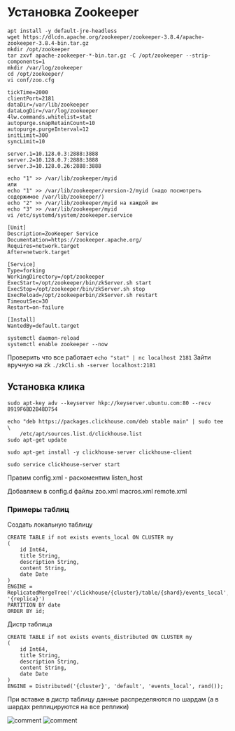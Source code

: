 # Установка Zookeeper

```
apt install -y default-jre-headless
wget https://dlcdn.apache.org/zookeeper/zookeeper-3.8.4/apache-zookeeper-3.8.4-bin.tar.gz
mkdir /opt/zookeeper
tar zxvf apache-zookeeper-*-bin.tar.gz -C /opt/zookeeper --strip-components=1
mkdir /var/log/zookeeper
cd /opt/zookeeper/
vi conf/zoo.cfg
```

```
tickTime=2000
clientPort=2181
dataDir=/var/lib/zookeeper
dataLogDir=/var/log/zookeeper
4lw.commands.whitelist=stat
autopurge.snapRetainCount=10
autopurge.purgeInterval=12
initLimit=300
syncLimit=10

server.1=10.128.0.3:2888:3888
server.2=10.128.0.7:2888:3888
server.3=10.128.0.26:2888:3888
```

```
echo "1" >> /var/lib/zookeeper/myid
или
echo "1" >> /var/lib/zookeeper/version-2/myid (надо посмотреть содержимое /var/lib/zookeeper/)
echo "2" >> /var/lib/zookeeper/myid на каждой вм
echo "3" >> /var/lib/zookeeper/myid
vi /etc/systemd/system/zookeeper.service
```
```
[Unit]
Description=ZooKeeper Service
Documentation=https://zookeeper.apache.org/
Requires=network.target
After=network.target

[Service]
Type=forking
WorkingDirectory=/opt/zookeeper
ExecStart=/opt/zookeeper/bin/zkServer.sh start
ExecStop=/opt/zookeeper/bin/zkServer.sh stop
ExecReload=/opt/zookeeperbin/zkServer.sh restart
TimeoutSec=30
Restart=on-failure

[Install]
WantedBy=default.target
```
```
systemctl daemon-reload
systemctl enable zookeeper --now
```

Проверить что все работает
 ``` echo "stat" | nc localhost 2181 ```
Зайти вручную на zk
 ``` ./zkCli.sh -server localhost:2181 ```

## Установка клика

```
sudo apt-key adv --keyserver hkp://keyserver.ubuntu.com:80 --recv 8919F6BD2B48D754

echo "deb https://packages.clickhouse.com/deb stable main" | sudo tee \
    /etc/apt/sources.list.d/clickhouse.list
sudo apt-get update

sudo apt-get install -y clickhouse-server clickhouse-client

sudo service clickhouse-server start
```

Правим config.xml - раскоментим listen_host

Добавляем в config.d файлы zoo.xml macros.xml remote.xml

### Примеры таблиц

Создать локальную таблицу

```
CREATE TABLE if not exists events_local ON CLUSTER my
(
    id Int64,
    title String,
    description String,
    content String,
    date Date
)
ENGINE = ReplicatedMergeTree('/clickhouse/{cluster}/table/{shard}/events_local', '{replica}')
PARTITION BY date
ORDER BY id;
```

Дистр таблица

```
CREATE TABLE if not exists events_distributed ON CLUSTER my
(
    id Int64,
    title String,
    description String,
    content String,
    date Date
)
ENGINE = Distributed('{cluster}', 'default', 'events_local', rand());
```

При вставке в дистр таблицу данные распределяются по шардам (а в шардах реплицируются на все реплики)

![comment](4.png)
![comment](5.png)